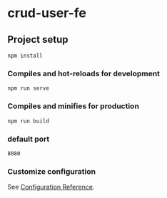# crud-user-fe

## Project setup
```
npm install
```

### Compiles and hot-reloads for development
```
npm run serve
```

### Compiles and minifies for production
```
npm run build
```
### default port 
```
8080
```
### Customize configuration
See [Configuration Reference](https://cli.vuejs.org/config/).
